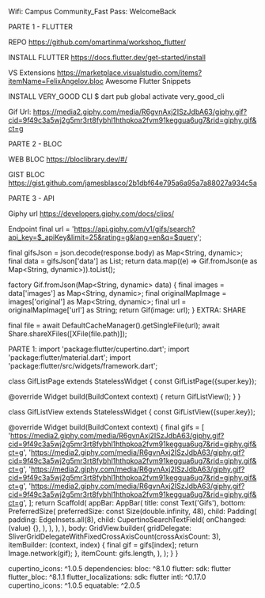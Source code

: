 Wifi: Campus Community_Fast
Pass: WelcomeBack

PARTE 1 - FLUTTER


REPO
https://github.com/omartinma/workshop_flutter/



INSTALL FLUTTER
https://docs.flutter.dev/get-started/install




VS Extensions
https://marketplace.visualstudio.com/items?itemName=FelixAngelov.bloc
Awesome Flutter Snippets



INSTALL VERY_GOOD CLI
$ dart pub global activate very_good_cli




Gif Url:
https://media2.giphy.com/media/R6gvnAxj2ISzJdbA63/giphy.gif?cid=9f49c3a5wj2g5mr3rt8fybhl1hthpkoa2fvm91keggua6ug7&rid=giphy.gif&ct=g














PARTE 2 - BLOC



WEB BLOC
https://bloclibrary.dev/#/




GIST BLOC
https://gist.github.com/jamesblasco/2b1dbf64e795a6a95a7a88027a934c5a




PARTE 3 - API


Giphy url
https://developers.giphy.com/docs/clips/

Endpoint
final url =    'https://api.giphy.com/v1/gifs/search?api_key=$_apiKey&limit=25&rating=g&lang=en&q=$query';



final gifsJson = json.decode(response.body) as Map<String, dynamic>;
final data = gifsJson['data'] as List<dynamic>;
return data.map((e) => Gif.fromJson(e as Map<String, dynamic>)).toList();



factory Gif.fromJson(Map<String, dynamic> data) {
   final images = data['images'] as Map<String, dynamic>;
   final originalMapImage = images['original'] as Map<String, dynamic>;
   final url = originalMapImage['url'] as String;
   return Gif(image: url);
 }
EXTRA: SHARE


 final file = await DefaultCacheManager().getSingleFile(url);
 await Share.shareXFiles([XFile(file.path)]);



















PARTE 1:
import 'package:flutter/cupertino.dart';
import 'package:flutter/material.dart';
import 'package:flutter/src/widgets/framework.dart';

class GifListPage extends StatelessWidget {
  const GifListPage({super.key});

  @override
  Widget build(BuildContext context) {
    return GifListView();
  }
}

class GifListView extends StatelessWidget {
  const GifListView({super.key});

  @override
  Widget build(BuildContext context) {
    final gifs = [
      'https://media2.giphy.com/media/R6gvnAxj2ISzJdbA63/giphy.gif?cid=9f49c3a5wj2g5mr3rt8fybhl1hthpkoa2fvm91keggua6ug7&rid=giphy.gif&ct=g',
      'https://media2.giphy.com/media/R6gvnAxj2ISzJdbA63/giphy.gif?cid=9f49c3a5wj2g5mr3rt8fybhl1hthpkoa2fvm91keggua6ug7&rid=giphy.gif&ct=g',
      'https://media2.giphy.com/media/R6gvnAxj2ISzJdbA63/giphy.gif?cid=9f49c3a5wj2g5mr3rt8fybhl1hthpkoa2fvm91keggua6ug7&rid=giphy.gif&ct=g',
      'https://media2.giphy.com/media/R6gvnAxj2ISzJdbA63/giphy.gif?cid=9f49c3a5wj2g5mr3rt8fybhl1hthpkoa2fvm91keggua6ug7&rid=giphy.gif&ct=g',
    ];
    return Scaffold(
      appBar: AppBar(
        title: const Text('Gifs'),
        bottom: PreferredSize(
          preferredSize: const Size(double.infinity, 48),
          child: Padding(
            padding: EdgeInsets.all(8),
            child: CupertinoSearchTextField(
              onChanged: (value) {},
            ),
          ),
        ),
      ),
      body: GridView.builder(
        gridDelegate:
            SliverGridDelegateWithFixedCrossAxisCount(crossAxisCount: 3),
        itemBuilder: (context, index) {
          final gif = gifs[index];
          return Image.network(gif);
        },
        itemCount: gifs.length,
      ),
    );
  }
}




 cupertino_icons: ^1.0.5
dependencies:
 bloc: ^8.1.0
 flutter:
   sdk: flutter
 flutter_bloc: ^8.1.1
 flutter_localizations:
   sdk: flutter
 intl: ^0.17.0
 cupertino_icons: ^1.0.5
 equatable: ^2.0.5

